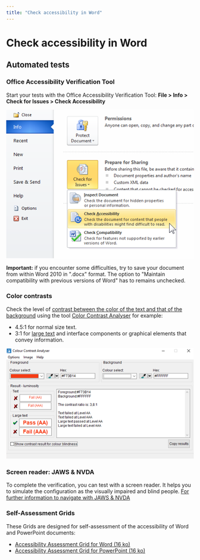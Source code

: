 ```yaml
---
title: "Check accessibility in Word"
---
```


# Check accessibility in Word

## Automated tests
### Office Accessibility Verification Tool

Start your tests with the Office Accessibility Verification Tool: 
**File > Info > Check for Issues > Check Accessibility**

<img alt="" src="/en/editorial-content/images/word_verification_en.png" class="img-fluid" />  

**Important:** if you encounter some difficulties, try to save your document from within Word 2010 in ".docx" format. The option to "Maintain compatibility with previous versions of Word" has to remains unchecked. 

### Color contrasts
Check the level of [contrast between the color of the text and that of the background](/en/web/design/colors-and-contrasts/#make-sure-there-is-enough-contrast-between-font-and-background-colors) using the tool [Color Contrast Analyser](https://www.paciellogroup.com/resources/contrastanalyser/) for example:
  * 4.5:1 for normal size text.
  * 3:1 for [large text](/en/glossary/#large-text) and interface components or graphical elements that convey information.

<img alt="" src="/en/editorial-content/images/cca.png" class="img-fluid" />  

### Screen reader: JAWS & NVDA
To complete the verification, you can test with a screen reader. 
It helps you to simulate the configuration as the visually impaired and blind people.
[For further information to navigate with JAWS & NVDA](/en/web/toolbox/methods-and-test-tools/navigating-with-a-screen-reader/)

### Self-Assessment Grids 
These Grids are designed for self-assessment of the accessibility of Word and PowerPoint documents: 
- <a href="/en/editorial-content/AXS_assess_grid_WORD_EN.xlsx">Accessibility Assessment Grid for Word (16 ko)</a>
- <a href="/en/editorial-content/AXS_assess_grid_PPT_EN.xlsx">Accessibility Assessment Grid for PowerPoint (16 ko)</a>

